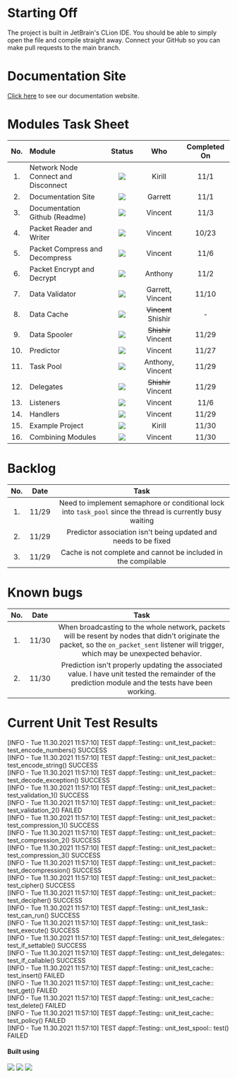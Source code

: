 # Starting Off
The project is built in JetBrain's CLion IDE. You should be able to simply open the file and compile straight away. Connect your GitHub so you can make pull requests to the main branch.

# Documentation Site

[Click here](https://garrettleising.github.io/DAPPF.github.io/#/) to see our documentation website.

# Modules Task Sheet

| No.  | Module                                      |    Status     |               Who                | Completed On |
| :--: | :------------------------------------------ | :-----------: | :------------------------------: | :----------: |
| 1.   | Network Node Connect and Disconnect         |![][completed] |             Kirill               |    11/1      |
| 2.   | Documentation Site                          |![][completed] |             Garrett              |    11/1      |
| 3.   | Documentation Github (Readme)               |![][completed] |             Vincent              |    11/3      |
| 4.   | Packet Reader and Writer                    |![][completed] |             Vincent              |    10/23     |
| 5.   | Packet Compress and Decompress              |![][completed] |             Vincent              |    11/6      |
| 6.   | Packet Encrypt and Decrypt                  |![][completed] |             Anthony              |    11/2      |
| 7.   | Data Validator                              |![][completed] |         Garrett, Vincent         |    11/10     |
| 8.   | Data Cache                                  |![][incomplete]| <strike>Vincent</strike> Shishir |       -      |
| 9.   | Data Spooler                                |![][completed] | <strike>Shishir</strike> Vincent |    11/29     |
| 10.  | Predictor                                   |![][completed] |             Vincent              |    11/27     |
| 11.  | Task Pool                                   |![][completed] |         Anthony, Vincent         |    11/29     |
| 12.  | Delegates                                   |![][completed] | <strike>Shishir</strike> Vincent |    11/29     |
| 13.  | Listeners                                   |![][completed] |             Vincent              |    11/6      |
| 14.  | Handlers                                    |![][completed] |             Vincent              |    11/29     | 
| 15.  | Example Project                             |![][completed] |             Kirill               |    11/30     |
| 16.  | Combining Modules                           |![][completed] |             Vincent              |    11/30     |

# Backlog
| No.  | Date  |                 Task                  | 
| :--: | :----:|:------------------------------------: |
| 1.   | 11/29 | Need to implement semaphore or conditional lock into `task_pool` since the thread is currently busy waiting | 
| 2.   | 11/29 | Predictor association isn't being updated and needs to be fixed | 
| 3.   | 11/29 | Cache is not complete and cannot be included in the compilable |

# Known bugs
| No.  | Date  |                 Task                  | 
| :--: | :----:|:------------------------------------: |
| 1.   | 11/30 | When broadcasting to the whole network, packets will be resent by nodes that didn't originate the packet, so the `on_packet_sent` listener will trigger, which may be unexpected behavior. |
| 2.   | 11/30 | Prediction isn't properly updating the associated value. I have unit tested the remainder of the prediction module and the tests have been working. |

# Current Unit Test Results 
[INFO - Tue 11.30.2021 11:57:10] TEST dappf::Testing::  unit_test_packet::    test_encode_numbers()       SUCCESS <br />
[INFO - Tue 11.30.2021 11:57:10] TEST dappf::Testing::  unit_test_packet::     test_encode_string()       SUCCESS<br />
[INFO - Tue 11.30.2021 11:57:10] TEST dappf::Testing::  unit_test_packet::  test_decode_exception()       SUCCESS<br />
[INFO - Tue 11.30.2021 11:57:10] TEST dappf::Testing::  unit_test_packet::      test_validation_1()       SUCCESS<br />
[INFO - Tue 11.30.2021 11:57:10] TEST dappf::Testing::  unit_test_packet::      test_validation_2()       FAILED<br />
[INFO - Tue 11.30.2021 11:57:10] TEST dappf::Testing::  unit_test_packet::     test_compression_1()       SUCCESS<br />
[INFO - Tue 11.30.2021 11:57:10] TEST dappf::Testing::  unit_test_packet::     test_compression_2()       SUCCESS<br />
[INFO - Tue 11.30.2021 11:57:10] TEST dappf::Testing::  unit_test_packet::     test_compression_3()       SUCCESS<br />
[INFO - Tue 11.30.2021 11:57:10] TEST dappf::Testing::  unit_test_packet::     test_decompression()       SUCCESS<br />
[INFO - Tue 11.30.2021 11:57:10] TEST dappf::Testing::  unit_test_packet::            test_cipher()       SUCCESS<br />
[INFO - Tue 11.30.2021 11:57:10] TEST dappf::Testing::  unit_test_packet::          test_decipher()       SUCCESS<br />
[INFO - Tue 11.30.2021 11:57:10] TEST dappf::Testing::  unit_test_task::             test_can_run()       SUCCESS<br />
[INFO - Tue 11.30.2021 11:57:10] TEST dappf::Testing::  unit_test_task::             test_execute()       SUCCESS<br />
[INFO - Tue 11.30.2021 11:57:10] TEST dappf::Testing::  unit_test_delegates::    test_if_settable()       SUCCESS<br />
[INFO - Tue 11.30.2021 11:57:10] TEST dappf::Testing::  unit_test_delegates::    test_if_callable()       SUCCESS<br />
[INFO - Tue 11.30.2021 11:57:10] TEST dappf::Testing::  unit_test_cache::             test_insert()       FAILED<br />
[INFO - Tue 11.30.2021 11:57:10] TEST dappf::Testing::  unit_test_cache::                test_get()       FAILED<br />
[INFO - Tue 11.30.2021 11:57:10] TEST dappf::Testing::  unit_test_cache::             test_delete()       FAILED<br />
[INFO - Tue 11.30.2021 11:57:10] TEST dappf::Testing::  unit_test_cache::             test_policy()       FAILED<br />
[INFO - Tue 11.30.2021 11:57:10] TEST dappf::Testing::  unit_test_spool::                    test()       FAILED<br />

#### Built using
[![](https://img.shields.io/badge/C++-92.2%25-informational?style=flat&logo=C%2B%2B&logoColor=white&color=blue)](https://www.cplusplus.com/)
[![](https://img.shields.io/badge/Python-1.8%25-informational?style=flat&logo=Python&logoColor=white&color=yellow)](https://www.python.org/)
[![](https://img.shields.io/badge/HTML-0.8%25-informational?style=flat&logo=HTML5&logoColor=white&color=orange)](https://www.w3schools.com/html/)

<!-- Status -->
[completed]: https://img.shields.io/badge/Completed-informational?style=flat&logoColor=white&color=sucess
[wip]: https://img.shields.io/badge/In%20Progress-informational?style=flat&logoColor=white&color=yellow
[incomplete]: https://img.shields.io/badge/Incomplete-informational?style=flat&logoColor=white&color=critical
[deprecated]: https://img.shields.io/badge/Deprecated-informational?style=flat&logoColor=white&color=inactive

<!-- Packet Stuff -->
[reader]: https://img.shields.io/badge/Packet-Reader-informational?style=flat&logoColor=white&color=00cc66
[writer]: https://img.shields.io/badge/Packet-Writer-informational?style=flat&logoColor=white&color=ff4d4d
[encryption]: https://img.shields.io/badge/Packet-Encryption-informational?style=flat&logoColor=white&color=blue
[validation]: https://img.shields.io/badge/Packet-Validation-informational?style=flat&logoColor=white&color=success
[compression]: https://img.shields.io/badge/Packet-Compression-informational?style=flat&logoColor=white&color=yellow

<!-- Links -->
[packet_reader.h]: https://github.com/zydee3/DAPPF/blob/master/framework/data/packet/packet_reader.h
[packet_writer.h]: https://github.com/zydee3/DAPPF/blob/master/framework/data/packet/packet_writer.h
[on_connection_request.h]: https://github.com/zydee3/DAPPF/blob/master/framework/meta/event_listeners/on_connection_request.h
[on_connection_established.h]: https://github.com/zydee3/DAPPF/blob/master/framework/meta/event_listeners/on_connection_established.h
[on_connection_dropped.h]: https://github.com/zydee3/DAPPF/blob/master/framework/meta/event_listeners/on_connection_dropped.h
[on_packet_received.h]: https://github.com/zydee3/DAPPF/blob/master/framework/meta/event_listeners/on_packet_received.h
[on_packet_sent.h]: https://github.com/zydee3/DAPPF/blob/master/framework/meta/event_listeners/on_packet_sent.h
[example_usage_packet_reader.cpp]: https://github.com/zydee3/DAPPF/blob/master/examples/example_usage_packet_reader.cpp
[example_usage_packet_writer.cpp]: https://github.com/zydee3/DAPPF/blob/master/examples/example_usage_packet_writer.cpp
[/data/]: https://github.com/zydee3/DAPPF/blob/master/framework/data
[/meta/]: https://github.com/zydee3/DAPPF/blob/master/framework/meta
[/net/]: https://github.com/zydee3/DAPPF/blob/master/framework/net
[/security/]: https://github.com/zydee3/DAPPF/blob/master/framework/security
[packet_cipher.h]: https://github.com/zydee3/DAPPF/blob/master/framework/data/packet/packet_cipher.h
[packet_validation.h]: https://github.com/zydee3/DAPPF/blob/master/framework/data/packet/packet_validation.h
[packet_compression.h]: https://github.com/zydee3/DAPPF/blob/master/framework/data/packet/packet_compression.h
